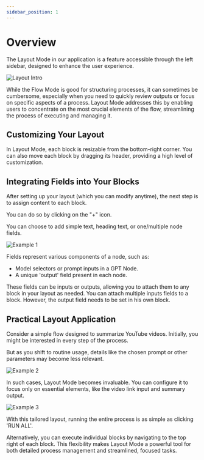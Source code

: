 ```yaml
---
sidebar_position: 1
---
```


# Overview

The Layout Mode in our application is a feature accessible through the left sidebar, designed to enhance the user experience.

![Layout Intro](/img/page-images/layout/layout-intro.png)

While the Flow Mode is good for structuring processes, it can sometimes be cumbersome, especially when you need to quickly review outputs or focus on specific aspects of a process. Layout Mode addresses this by enabling users to concentrate on the most crucial elements of the flow, streamlining the process of executing and managing it.

## Customizing Your Layout

In Layout Mode, each block is resizable from the bottom-right corner. You can also move each block by dragging its header, providing a high level of customization.

## Integrating Fields into Your Blocks

After setting up your layout (which you can modify anytime), the next step is to assign content to each block.

You can do so by clicking on the "+" icon.

You can choose to add simple text, heading text, or one/multiple node fields.

![Example 1](/img/page-images/layout/example-layout.png)

Fields represent various components of a node, such as:

- Model selectors or prompt inputs in a GPT Node.
- A unique 'output' field present in each node.

These fields can be inputs or outputs, allowing you to attach them to any block in your layout as needed.
You can attach multiple inputs fields to a block. However, the output field needs to be set in his own block.

## Practical Layout Application

Consider a simple flow designed to summarize YouTube videos. Initially, you might be interested in every step of the process.

But as you shift to routine usage, details like the chosen prompt or other parameters may become less relevant.

![Example 2](/img/page-images/layout/example-layout-2.png)

In such cases, Layout Mode becomes invaluable. You can configure it to focus only on essential elements, like the video link input and summary output.

![Example 3](/img/page-images/layout/example-layout-3.png)

With this tailored layout, running the entire process is as simple as clicking 'RUN ALL'.

Alternatively, you can execute individual blocks by navigating to the top right of each block. This flexibility makes Layout Mode a powerful tool for both detailed process management and streamlined, focused tasks.
